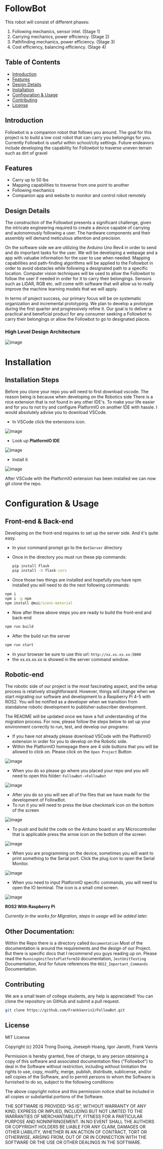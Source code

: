 # FollowBot


This robot will consist of different phases:

1. Following mechanics, sensor intel. (Stage 1)
2. Carrying mechanics, power efficiency. (Stage 2)
3. Pathfinding mechanics, power efficiency. (Stage 3)
4. Cost efficiency, balancing efficiency. (Stage 4)

## Table of Contents
 - [Introduction](#introduction)
 - [Features](#features)
 - [Design Details](#design-details)
 - [Installation](#installation)
 - [Configuration & Usage](#configuration--usage)
 - [Contributing](#contributing)
 - [License](#license)

## Introduction
Followbot is a companion robot that follows you around. The goal for this project is to build a low cost robot that can carry you belongings for you. Currently Followbot is useful within school/city settings. Future endeavors include developing the capability for Followbot to traverse uneven terrain such as dirt of gravel

## Features
- Carry up to 50 lbs
-  Mapping capabilities to traverse from one point to another
-  Following mechanics
- Companion app and website to monitor and control robot remotely

## Design Details
The construction of the Followbot presents a significant challenge, given the intricate engineering required to create a device capable of carrying and autonomously following a user. The hardware components and their assembly will demand meticulous attention and precision.

On the software side we are utilizing the Arduino Uno Rev4 in order to send and do important tasks for the user. We will be developing a webpage and a app with valuabe information for the user to use when needed. Mapping capabilities and path-finding algorithms will be applied to the Followbot in order to avoid obstacles while following a designated path to a specific location. Computer vision techniques will be used to allow the Followbot to follow the user if needed in order for it to carry their belongings. Sensors such as LiDAR, RGB etc. will come with software that will allow us to really improve the machine learning models that we will apply.

In terms of project success, our primary focus will be on systematic organization and incremental prototyping. We plan to develop a prototype during the first quarter and progressively refine it. Our goal is to deliver a practical and beneficial product for any consumer seeking a Followbot to carry their belongings or allow the Followbot to go to designated places.

### High Level Design Architecture
![image](/Images/High_Level_Design_Architecture.png)

# Installation

## Installation Steps
Before you clone your repo you will need to first download vscode. The reason being is because when developing on the Robotics side There is a nice extension that is not found in any other IDE's. To make your life
easier and for you to not try and configure PlatformIO on another IDE with hassle. I would absolutely advise you to download VSCode.

* In VSCode click the extensions icon.

![image](/Images/readMe_images/Extensions.png)

* Look up **PlatformIO IDE**

![image](/Images/readMe_images/PlatformIO.png)

* Install it

![image](/Images/readMe_images/Install.png)

After VSCode with the PlatformIO extension has been installed we can now git clone the repo.


# Configuration & Usage

## Front-end & Back-end
Developing on the front-end requires to set up the server side. And it's quite easy.

* In your command prompt go to the `BotServer` directory
* Once in the directory you must run these pip commands:
  ```cmd
  pip install Flask
  pip install -U flask-cors
  ```

* Once those two things are installed and hopefully you have npm installed you will need to do the next following commands:
```cmd
npm i
npm i -g npm
npm install @mui/icons-material
```
* Now after these above steps you are ready to build the front-end and back-end
```cmd
npm run build
```
* After the build run the server
```cmd
npm run start
```
* In your browser be sure to use this url: `http://xx.xx.xx.xx:5000`
* the xx.xx.xx.xx is showed in the server command window.


## Robotic-end
The robotic side of our project is the most fascinating aspect, and the setup process is relatively straightforward. However, things will change when we start migrating our software and development to a Raspberry Pi 4-5 with ROS2. You will be notified as a developer when we transition from standalone robotic development to publisher-subscriber development.

The README will be updated once we have a full understanding of the migration process. For now, please follow the steps below to set up your environment correctly to run, test, and develop our programs:

* If you have not already please download VSCode with the PlatformIO extension in order for you to develop on the Robotic side.
* Within the PlatformIO homepage there are 4 side buttons that you will be allowed to click on. Please click on the `Open Project` Button

![image](/Images/readMe_images/OpenProj.png)

* When you do so please go where you placed your repo and you will need to open this folder: `FollowBot->FollowBot`

![image](/Images/readMe_images/DirProject.png)

* After you do so you will see all of the files that we have made for the development of FollowBot.
* To run it you will need to press the blue checkmark icon on the bottom of the screen

![image](/Images/readMe_images/Compile.png)

* To push and build the code on the Arduino board or any Microcontroller that is applicable press the arrow icon on the bottom of the screen

![image](/Images/readMe_images/push_build.png)

* When you are programming on the device, sometimes you will want to print something to the Serial port. Click the plug icon to open the Serial Monitor.

![image](/Images/readMe_images/SerialMonitor.png)

* When you need to input PlatformIO specific commands, you will need to open the IO terminal. The icon is a small cmd screen.

![image](/Images/readMe_images/IOMonitor.png)


**ROS2 With Raspberry Pi**

*Currently in the works for Migration, steps in usage will be added later.*

## Other Documentation:

Within the Repo there is a directory called `Documentation` Most of the documentation is around the requirements and the design of our Project. But there is specific docs that I recommend you guys reading up on. Please read the `RunningUnitTestsPlatformIO` documentation, `JestUnitTesting` Documentation, And for future references the `ROS2_Important_Commands` Documentation.

## Contributing
We are a small team of college students, any help is appreciated! You can clone the repository on GitHub and submit a pull request.
```sh
git clone https://github.com/FrankVanris2/FollowBot.git
```

## License
MIT License 

Copyright (c) 2024 Trong Duong, Joeseph Hoang, Igor Janotti, Frank Vanris

Permission is hereby granted, free of charge, to any person obtaining a copy of this software and associated documentation files ("Followbot") to deal in the Software without restriction, including without limitation the rights to use, copy, modify, merge, publish, distribute, sublicense, and/or sell copies of the Software, and to permit persons to whom the Software is furnished to do so, subject to the following conditions:

The above copyright notice and this permission notice shall be included in all copies or substantial portions of the Software.

THE SOFTWARE IS PROVIDED “AS IS”, WITHOUT WARRANTY OF ANY KIND, EXPRESS OR IMPLIED, INCLUDING BUT NOT LIMITED TO THE WARRANTIES OF MERCHANTABILITY, FITNESS FOR A PARTICULAR PURPOSE AND NONINFRINGEMENT. IN NO EVENT SHALL THE AUTHORS OR COPYRIGHT HOLDERS BE LIABLE FOR ANY CLAIM, DAMAGES OR OTHER LIABILITY, WHETHER IN AN ACTION OF CONTRACT, TORT OR OTHERWISE, ARISING FROM, OUT OF OR IN CONNECTION WITH THE SOFTWARE OR THE USE OR OTHER DEALINGS IN THE SOFTWARE.
